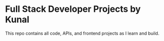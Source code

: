 # Full Stack Developer Projects by Kunal  
This repo contains all code, APIs, and frontend projects as I learn and build.